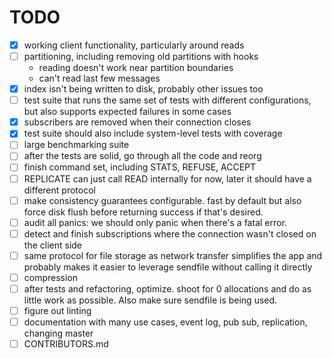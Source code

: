 [modeline]: <> ( vim: set ft=markdown: )

# TODO

- [X] working client functionality, particularly around reads
- [ ] partitioning, including removing old partitions with hooks
    - reading doesn't work near partition boundaries
    - can't read last few messages
- [X] index isn't being written to disk, probably other issues too
- [ ] test suite that runs the same set of tests with different configurations,
  but also supports expected failures in some cases
- [X] subscribers are removed when their connection closes
- [X] test suite should also include system-level tests with coverage
- [ ] large benchmarking suite
- [ ] after the tests are solid, go through all the code and reorg
- [ ] finish command set, including STATS, REFUSE, ACCEPT
- [ ] REPLICATE can just call READ internally for now, later it should have a
  different protocol
- [ ] make consistency guarantees configurable. fast by default but also force
  disk flush before returning success if that's desired.
- [ ] audit all panics: we should only panic when there's a fatal error.
- [ ] detect and finish subscriptions where the connection wasn't closed on the
  client side
- [ ] same protocol for file storage as network transfer simplifies the app and
  probably makes it easier to leverage sendfile without calling it directly
- [ ] compression
- [ ] after tests and refactoring, optimize. shoot for 0 allocations and do as
  little work as possible. Also make sure sendfile is being used.
- [ ] figure out linting
- [ ] documentation with many use cases, event log, pub sub, replication,
  changing master
- [ ] CONTRIBUTORS.md
